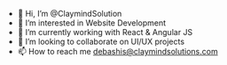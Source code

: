 - 👋 Hi, I’m @ClaymindSolution
- 👀 I’m interested in Website Development
- 🌱 I’m currently working with React & Angular JS
- 💞️ I’m looking to collaborate on UI/UX projects
- 📫 How to reach me debashis@claymindsolutions.com

<!---
ClaymindSolution/ClaymindSolution is a ✨ special ✨ repository because its `README.md` (this file) appears on your GitHub profile.
You can click the Preview link to take a look at your changes.
--->
